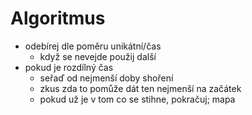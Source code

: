 # Algoritmus

- odebírej dle poměru unikátní/čas
	* když se nevejde použij další
- pokud je rozdílný čas
	* seřaď od nejmenší doby shoření
	* zkus zda to pomůže dát ten nejmenší na začátek
	* pokud už je v tom co se stihne, pokračuj; mapa
